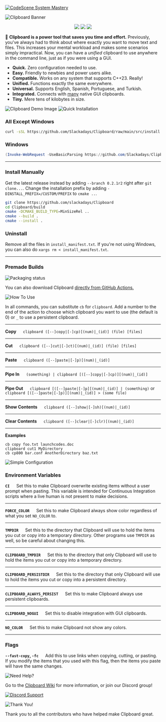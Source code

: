 
[![CodeScene System Mastery](https://test-env.enterprise.codescene.io/1/status-badges/system-mastery)](https://test-env.enterprise.codescene.io/1/analyses/latest)

![Clipboard Banner](documentation/readme-banners/CBBanner.png)

<p align="center">
    <img src="https://img.shields.io/github/actions/workflow/status/Slackadays/Clipboard/main.yml?branch=main&label=BUILDS&style=for-the-badge">
    <img src="https://img.shields.io/github/actions/workflow/status/Slackadays/Clipboard/test.yml?branch=main&label=TESTS&style=for-the-badge">
    <img src="https://img.shields.io/github/stars/slackadays/clipboard?style=for-the-badge&color=brightgreen">
</p>

:rocket: **Clipboard is a power tool that saves you time and effort.** Previously, you've always had to think about where exactly you want to move text and files. This increases your mental workload and makes some scenarios simply impractical. 
Now, you can have a _unified_ clipboard to use anywhere in the command line, just as if you were using a GUI.

- **Quick.** Zero configuration needed to use.
- **Easy.** Friendly to newbies and power users alike.
- **Compatible.** Works on any system that supports C++23. Really!
- **Unified.** Functions exactly the same everywhere.
- **Universal.** Supports English, Spanish, Portuguese, and Turkish.
- **Integrated.** Connects with [many](https://github.com/Slackadays/Clipboard/wiki/GUI-Clipboard-Compat) native GUI clipboards.
- **Tiny.** Mere tens of kilobytes in size.

![Clipboard Demo Image](documentation/readme-banners/CBDemo.png)
![Quick Installation](documentation/readme-banners/CBQuickInstallation.png)
### **All Except Windows** 
```bash
curl -sSL https://github.com/Slackadays/Clipboard/raw/main/src/install.sh | bash
```
### **Windows** 
```powershell
(Invoke-WebRequest -UseBasicParsing https://github.com/Slackadays/Clipboard/raw/main/src/install.ps1).Content | powershell
```

---

### **Install Manually**
Get the latest release instead by adding `--branch 0.2.1r2` right after `git clone...`. Change the installation prefix by adding `-DINSTALL_PREFIX=/CUSTOM/PREFIX` to `cmake ..`.
```bash
git clone https://github.com/slackadays/Clipboard 
cd Clipboard/build
cmake -DCMAKE_BUILD_TYPE=MinSizeRel ..
cmake --build .
cmake --install .
```

### **Uninstall**

Remove all the files in `install_manifest.txt`. If you're not using Windows, you can also do `xargs rm < install_manifest.txt`.

---

### **Premade Builds**

<a>
    <img src="https://repology.org/badge/vertical-allrepos/clipboard.svg" alt="Packaging status">
</a>

You can also download Clipboard [directly from GitHub Actions.](https://nightly.link/Slackadays/Clipboard/workflows/main/main)


![How To Use](documentation/readme-banners/CBHowToUse.png)

In all commands, you can substitute `cb` for `clipboard`. 
Add a number to the end of the action to choose which clipboard you want to use (the default is 0) or `_` to use a persistent clipboard. 

---

**Copy** &emsp; `clipboard ([--]copy|[-]cp)[(num)|_(id)] (file) [files]`

---


**Cut** &emsp; `clipboard ([--]cut|[-]ct)[(num)|_(id)] (file) [files]`

---

**Paste** &emsp; `clipboard ([--]paste|[-]p)[(num)|_(id)]`

---

**Pipe In** &emsp; `(something) | clipboard [([--]copy|[-]cp)][(num)|_(id)]`

---

**Pipe Out** &emsp; `clipboard [([--]paste|[-]p][(num)|_(id)] | (something)` or `clipboard [([--]paste|[-]p)][(num)|_(id)] > (some file)`

---

**Show Contents** &emsp; `clipboard ([--]show|[-]sh)[(num)|_(id)]`

---

**Clear Contents** &emsp; `clipboard ([--]clear|[-]clr)[(num)|_(id)]`

---

**Examples**

```
cb copy foo.txt launchcodes.doc
clipboard cut1 MyDirectory
cb cp800 bar.conf AnotherDirectory baz.txt
```

![Simple Configuration](documentation/readme-banners/CBSimpleConfiguration.png)

### **Environment Variables**

**`CI`** &emsp; Set this to make Clipboard overwrite existing items without a user prompt when pasting. This variable is intended for Continuous Integration scripts where a live human is not present to make decisions.

---

**`FORCE_COLOR`** &emsp; Set this to make Clipboard always show color regardless of what you set `NO_COLOR` to.

---

**`TMPDIR`** &emsp; Set this to the directory that Clipboard will use to hold the items you cut or copy into a temporary directory. Other programs use `TMPDIR` as well, so be careful about changing this.

---

**`CLIPBOARD_TMPDIR`** &emsp; Set this to the directory that only Clipboard will use to hold the items you cut or copy into a temporary directory.

---

**`CLIPBOARD_PERSISTDIR`** &emsp; Set this to the directory that only Clipboard will use to hold the items you cut or copy into a persistent directory.

---

**`CLIPBOARD_ALWAYS_PERSIST`** &emsp; Set this to make Clipboard always use persistent clipboards.

---

**`CLIPBOARD_NOGUI`** &emsp; Set this to disable integration with GUI clipboards.

---

**`NO_COLOR`** &emsp; Set this to make Clipboard not show any colors.

</details>

---

### **Flags**

**`--fast-copy`, `-fc`** &emsp; Add this to use links when copying, cutting, or pasting. If you modify the items that you used with this flag, then the items you paste will have the same changes.

![Need Help?](documentation/readme-banners/NeedHelp.png)

Go to the [Clipboard Wiki](https://github.com/Slackadays/Clipboard/wiki) for more information, or join our Discord group!  

[![Discord Support](https://img.shields.io/badge/CHAT-DISCORD-blue?style=for-the-badge)](https://discord.gg/J6asnc3pEG)

![Thank You!](documentation/readme-banners/ThankYou.png)

Thank you to all the contributors who have helped make Clipboard great.

